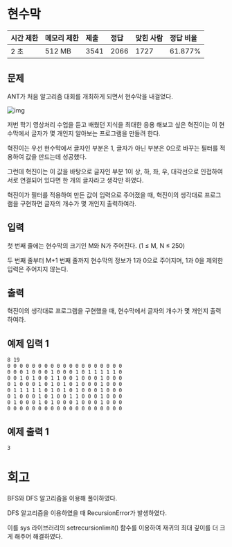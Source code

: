 # 현수막 

| 시간 제한 | 메모리 제한 | 제출 | 정답 | 맞힌 사람 | 정답 비율 |
| :-------- | :---------- | :--- | :--- | :-------- | :-------- |
| 2 초      | 512 MB      | 3541 | 2066 | 1727      | 61.877%   |

## 문제

ANT가 처음 알고리즘 대회를 개최하게 되면서 현수막을 내걸었다.

![img](https://onlinejudgeimages.s3-ap-northeast-1.amazonaws.com/problem/14716/1.png)

저번 학기 영상처리 수업을 듣고 배웠던 지식을 최대한 응용 해보고 싶은 혁진이는 이 현수막에서 글자가 몇 개인지 알아보는 프로그램을 만들려 한다.

혁진이는 우선 현수막에서 글자인 부분은 1, 글자가 아닌 부분은 0으로 바꾸는 필터를 적용하여 값을 만드는데 성공했다.

그런데 혁진이는 이 값을 바탕으로 글자인 부분 1이 상, 하, 좌, 우, 대각선으로 인접하여 서로 연결되어 있다면 한 개의 글자라고 생각만 하였다.

혁진이가 필터를 적용하여 만든 값이 입력으로 주어졌을 때, 혁진이의 생각대로 프로그램을 구현하면 글자의 개수가 몇 개인지 출력하여라.

## 입력

첫 번째 줄에는 현수막의 크기인 M와 N가 주어진다. (1 ≤ M, N ≤ 250)

두 번째 줄부터 M+1 번째 줄까지 현수막의 정보가 1과 0으로 주어지며, 1과 0을 제외한 입력은 주어지지 않는다.

## 출력

혁진이의 생각대로 프로그램을 구현했을 때, 현수막에서 글자의 개수가 몇 개인지 출력하여라.

## 예제 입력 1 

```
8 19
0 0 0 0 0 0 0 0 0 0 0 0 0 0 0 0 0 0 0
0 0 0 1 0 0 0 1 0 0 0 1 0 1 1 1 1 1 0
0 0 1 0 1 0 0 1 1 0 0 1 0 0 0 1 0 0 0
0 1 0 0 0 1 0 1 0 1 0 1 0 0 0 1 0 0 0
0 1 1 1 1 1 0 1 0 1 0 1 0 0 0 1 0 0 0
0 1 0 0 0 1 0 1 0 0 1 1 0 0 0 1 0 0 0
0 1 0 0 0 1 0 1 0 0 0 1 0 0 0 1 0 0 0
0 0 0 0 0 0 0 0 0 0 0 0 0 0 0 0 0 0 0
```

## 예제 출력 1 

```
3
```

# 회고

BFS와 DFS 알고리즘을 이용해 풀이하였다.

DFS 알고리즘을 이용하였을 때 RecursionError가 발생하였다. 

이를 sys 라이브러리의 setrecursionlimit() 함수를 이용하여 재귀의 최대 깊이를 더 크게 해주어 해결하였다.